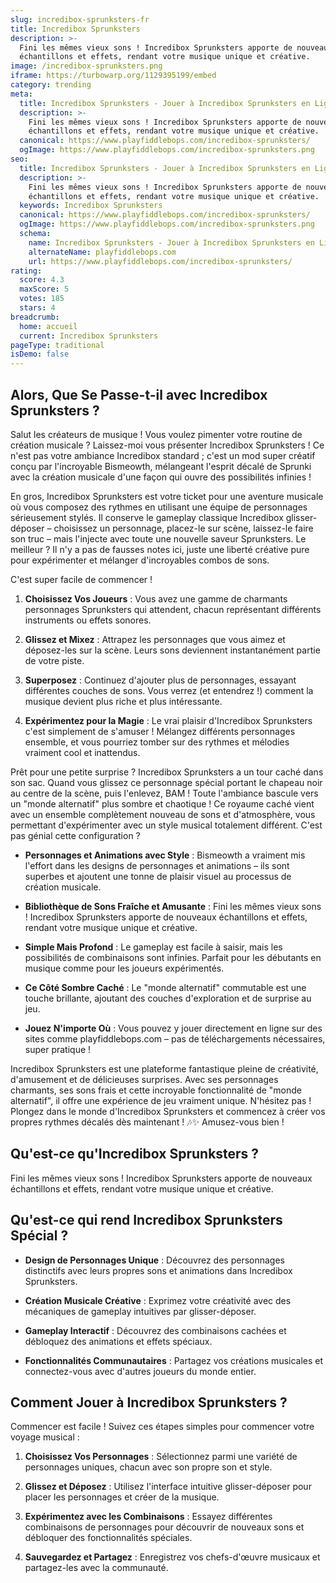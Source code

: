 ```yaml
---
slug: incredibox-sprunksters-fr
title: Incredibox Sprunksters
description: >-
  Fini les mêmes vieux sons ! Incredibox Sprunksters apporte de nouveaux
  échantillons et effets, rendant votre musique unique et créative.
image: /incredibox-sprunksters.png
iframe: https://turbowarp.org/1129395199/embed
category: trending
meta:
  title: Incredibox Sprunksters - Jouer à Incredibox Sprunksters en Ligne
  description: >-
    Fini les mêmes vieux sons ! Incredibox Sprunksters apporte de nouveaux
    échantillons et effets, rendant votre musique unique et créative.
  canonical: https://www.playfiddlebops.com/incredibox-sprunksters/
  ogImage: https://www.playfiddlebops.com/incredibox-sprunksters.png
seo:
  title: Incredibox Sprunksters - Jouer à Incredibox Sprunksters en Ligne
  description: >-
    Fini les mêmes vieux sons ! Incredibox Sprunksters apporte de nouveaux
    échantillons et effets, rendant votre musique unique et créative.
  keywords: Incredibox Sprunksters
  canonical: https://www.playfiddlebops.com/incredibox-sprunksters/
  ogImage: https://www.playfiddlebops.com/incredibox-sprunksters.png
  schema:
    name: Incredibox Sprunksters - Jouer à Incredibox Sprunksters en Ligne
    alternateName: playfiddlebops.com
    url: https://www.playfiddlebops.com/incredibox-sprunksters/
rating:
  score: 4.3
  maxScore: 5
  votes: 185
  stars: 4
breadcrumb:
  home: accueil
  current: Incredibox Sprunksters
pageType: traditional
isDemo: false
---
```


## Alors, Que Se Passe-t-il avec Incredibox Sprunksters ?

Salut les créateurs de musique ! Vous voulez pimenter votre routine de création musicale ? Laissez-moi vous présenter Incredibox Sprunksters ! Ce n'est pas votre ambiance Incredibox standard ; c'est un mod super créatif conçu par l'incroyable Bismeowth, mélangeant l'esprit décalé de Sprunki avec la création musicale d'une façon qui ouvre des possibilités infinies !

En gros, Incredibox Sprunksters est votre ticket pour une aventure musicale où vous composez des rythmes en utilisant une équipe de personnages sérieusement stylés. Il conserve le gameplay classique Incredibox glisser-déposer – choisissez un personnage, placez-le sur scène, laissez-le faire son truc – mais l'injecte avec toute une nouvelle saveur Sprunksters. Le meilleur ? Il n'y a pas de fausses notes ici, juste une liberté créative pure pour expérimenter et mélanger d'incroyables combos de sons.

C'est super facile de commencer !

1. **Choisissez Vos Joueurs** : Vous avez une gamme de charmants personnages Sprunksters qui attendent, chacun représentant différents instruments ou effets sonores.

1. **Glissez et Mixez** : Attrapez les personnages que vous aimez et déposez-les sur la scène. Leurs sons deviennent instantanément partie de votre piste.

1. **Superposez** : Continuez d'ajouter plus de personnages, essayant différentes couches de sons. Vous verrez (et entendrez !) comment la musique devient plus riche et plus intéressante.

1. **Expérimentez pour la Magie** : Le vrai plaisir d'Incredibox Sprunksters c'est simplement de s'amuser ! Mélangez différents personnages ensemble, et vous pourriez tomber sur des rythmes et mélodies vraiment cool et inattendus.

Prêt pour une petite surprise ? Incredibox Sprunksters a un tour caché dans son sac. Quand vous glissez ce personnage spécial portant le chapeau noir au centre de la scène, puis l'enlevez, BAM ! Toute l'ambiance bascule vers un "monde alternatif" plus sombre et chaotique ! Ce royaume caché vient avec un ensemble complètement nouveau de sons et d'atmosphère, vous permettant d'expérimenter avec un style musical totalement différent. C'est pas génial cette configuration ?

- **Personnages et Animations avec Style** : Bismeowth a vraiment mis l'effort dans les designs de personnages et animations – ils sont superbes et ajoutent une tonne de plaisir visuel au processus de création musicale.

- **Bibliothèque de Sons Fraîche et Amusante** : Fini les mêmes vieux sons ! Incredibox Sprunksters apporte de nouveaux échantillons et effets, rendant votre musique unique et créative.

- **Simple Mais Profond** : Le gameplay est facile à saisir, mais les possibilités de combinaisons sont infinies. Parfait pour les débutants en musique comme pour les joueurs expérimentés.

- **Ce Côté Sombre Caché** : Le "monde alternatif" commutable est une touche brillante, ajoutant des couches d'exploration et de surprise au jeu.

- **Jouez N'importe Où** : Vous pouvez y jouer directement en ligne sur des sites comme playfiddlebops.com – pas de téléchargements nécessaires, super pratique !

Incredibox Sprunksters est une plateforme fantastique pleine de créativité, d'amusement et de délicieuses surprises. Avec ses personnages charmants, ses sons frais et cette incroyable fonctionnalité de "monde alternatif", il offre une expérience de jeu vraiment unique. N'hésitez pas ! Plongez dans le monde d'Incredibox Sprunksters et commencez à créer vos propres rythmes décalés dès maintenant ! 🎶✨ Amusez-vous bien !

## Qu'est-ce qu'Incredibox Sprunksters ?

Fini les mêmes vieux sons ! Incredibox Sprunksters apporte de nouveaux échantillons et effets, rendant votre musique unique et créative.

## Qu'est-ce qui rend Incredibox Sprunksters Spécial ?

- **Design de Personnages Unique** : Découvrez des personnages distinctifs avec leurs propres sons et animations dans Incredibox Sprunksters.

- **Création Musicale Créative** : Exprimez votre créativité avec des mécaniques de gameplay intuitives par glisser-déposer.

- **Gameplay Interactif** : Découvrez des combinaisons cachées et débloquez des animations et effets spéciaux.

- **Fonctionnalités Communautaires** : Partagez vos créations musicales et connectez-vous avec d'autres joueurs du monde entier.

## Comment Jouer à Incredibox Sprunksters ?

Commencer est facile ! Suivez ces étapes simples pour commencer votre voyage musical :

1. **Choisissez Vos Personnages** : Sélectionnez parmi une variété de personnages uniques, chacun avec son propre son et style.

1. **Glissez et Déposez** : Utilisez l'interface intuitive glisser-déposer pour placer les personnages et créer de la musique.

1. **Expérimentez avec les Combinaisons** : Essayez différentes combinaisons de personnages pour découvrir de nouveaux sons et débloquer des fonctionnalités spéciales.

1. **Sauvegardez et Partagez** : Enregistrez vos chefs-d'œuvre musicaux et partagez-les avec la communauté.